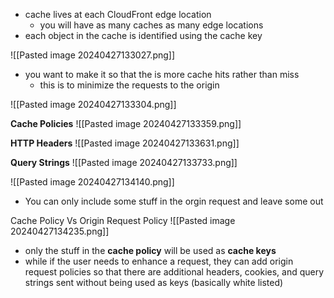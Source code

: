 - cache lives at each CloudFront edge location
	- you will have as many caches as many edge locations
- each object in the cache is identified using the cache key

![[Pasted image 20240427133027.png]]
- you want to make it so that the is more cache hits rather than miss
	- this is to minimize the requests to the origin

![[Pasted image 20240427133304.png]]

**Cache Policies**
![[Pasted image 20240427133359.png]] 

**HTTP Headers**
![[Pasted image 20240427133631.png]]

**Query Strings**
![[Pasted image 20240427133733.png]]

![[Pasted image 20240427134140.png]]
- You can only include some stuff in the orgin request and leave some out

Cache Policy Vs Origin Request Policy
![[Pasted image 20240427134235.png]]
- only the stuff in the **cache policy** will be used as **cache keys**
- while if the user needs to enhance a request, they can add origin request policies so that there are additional headers, cookies, and query strings sent without being used as keys (basically white listed)